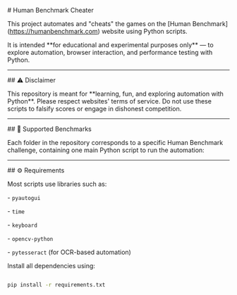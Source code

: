 \# Human Benchmark Cheater



This project automates and "cheats" the games on the \[Human Benchmark](https://humanbenchmark.com) website using Python scripts.  

It is intended \*\*for educational and experimental purposes only\*\* — to explore automation, browser interaction, and performance testing with Python.



---



\## ⚠️ Disclaimer



This repository is meant for \*\*learning, fun, and exploring automation with Python\*\*. Please respect websites' terms of service. Do not use these scripts to falsify scores or engage in dishonest competition.



---



\## 🧠 Supported Benchmarks



Each folder in the repository corresponds to a specific Human Benchmark challenge, containing one main Python script to run the automation:





---



\## ⚙️ Requirements



Most scripts use libraries such as:



\- `pyautogui`

\- `time`

\- `keyboard` 

\- `opencv-python`

\- `pytesseract` (for OCR-based automation)



Install all dependencies using:



```bash

pip install -r requirements.txt



